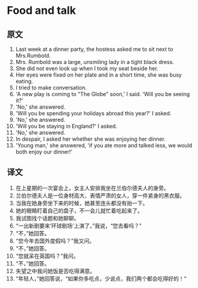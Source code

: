 # Food and talk

## 原文

1. Last week at a dinner party, the hostess asked me to sit next to Mrs.Rumbold.
2. Mrs. Rumbold was a large, unsmiling lady in a tight black dress.
3. She did not even look up when I took my seat beside her.
4. Her eyes were fixed on her plate and in a short time, she was busy eating.
5. I tried to make conversation.
6. 'A new play is coming to "The Globe" soon,' I said. 'Will you be seeing it?'
7. 'No,' she answered.
8. 'Will you be spending your holidays abroad this year?' I asked.
9. 'No,' she answered.
10. 'Will you be staying in England?' I asked.
11. 'No,' she answered.
12. In despair, I asked her whether she was enjoying her dinner.
13. 'Young man,' she answered, 'if you ate more and talked less, we would both enjoy our dinner!'

## 译文

1. 在上星期的一次宴会上，女主人安排我坐在兰伯尔德夫人的身旁。
2. 兰伯尔德夫人是一位身材高大、表情严肃的女人，穿一件紧身的黑衣服。
3. 当我在她身旁坐下来的时候，她甚至连头都没有抬一下。
4. 她的眼睛盯着自己的盘子，不一会儿就忙着吃起来了。
5. 我试图找个话题和她聊聊。
6. “一出新剧要来‘环球剧场’上演了，”我说，“您去看吗？”
7. “不，”她回答。
8. “您今年去国外度假吗？”我又问。
9. “不，”她回答。
10. “您就呆在英国吗？”我问。
11. “不，”她回答。
12. 失望之中我问她饭是否吃得满意。
13. “年轻人，”她回答说，“如果你多吃点，少说点，我们两个都会吃得好的！”
